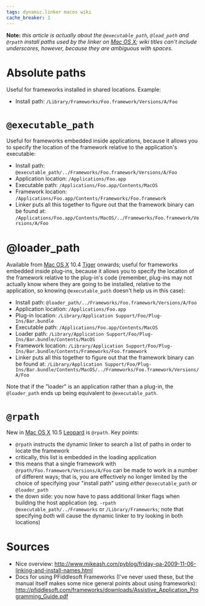 ```yaml
---
tags: dynamic.linker macos wiki
cache_breaker: 1
---
```


**Note:** *this article is actually about the `@executable_path`, `@load_path` and `@rpath` install paths used by the linker on [Mac OS X](/wiki/Mac_OS_X); wiki titles can't include underscores, however, because they are ambiguous with spaces.*

# Absolute paths

Useful for frameworks installed in shared locations. Example:

-   Install path: `/Library/Frameworks/Foo.framework/Versions/A/Foo`

# `@executable_path`

Useful for frameworks embedded inside applications, because it allows you to specify the location of the framework relative to the application's executable:

-   Install path: `@executable_path/../Frameworks/Foo.framework/Versions/A/Foo`
-   Application location: `/Applications/Foo.app`
-   Executable path: `/Applications/Foo.app/Contents/MacOS`
-   Framework location: `/Applications/Foo.app/Contents/Frameworks/Foo.framework`
-   Linker puts all this together to figure out that the framework binary can be found at: `/Applications/Foo.app/Contents/MacOS/../Frameworks/Foo.framework/Versions/A/Foo`

# @loader\_path

Available from [Mac OS X](/wiki/Mac_OS_X) 10.4 [Tiger](/wiki/Tiger) onwards; useful for frameworks embedded inside plug-ins, because it allows you to specify the location of the framework relative to the plug-in's code (remember, plug-ins may not actually know where they are going to be installed, relative to the application, so knowing `@executable_path` doesn't help us in this case):

-   Install path: `@loader_path/../Frameworks/Foo.framework/Versions/A/Foo`
-   Application location: `/Applications/Foo.app`
-   Plug-in location: `/Library/Application Support/Foo/Plug-Ins/Bar.bundle`
-   Executable path: `/Applications/Foo.app/Contents/MacOS`
-   Loader path: `/Library/Application Support/Foo/Plug-Ins/Bar.bundle/Contents/MacOS`
-   Framework location: `/Library/Application Support/Foo/Plug-Ins/Bar.bundle/Contents/Frameworks/Foo.framework`
-   Linker puts all this together to figure out that the framework binary can be found at: `/Library/Application Support/Foo/Plug-Ins/Bar.bundle/Contents/MacOS/../Frameworks/Foo.framework/Versions/A/Foo`

Note that if the "loader" is an application rather than a plug-in, the `@loader_path` ends up being equivalent to `@executable_path`.

# `@rpath`

New in [Mac OS X](/wiki/Mac_OS_X) 10.5 [Leopard](/wiki/Leopard) is `@rpath`. Key points:

-   `@rpath` instructs the dynamic linker to search a list of paths in order to locate the framework
-   critically, this list is embedded in the loading application
-   this means that a single framework with `@rpath/Foo.framework/Versions/A/Foo` can be made to work in a number of different ways; that is, you are effectively no longer limited by the choice of specifying your "install path" using *either* `@executable_path` *or* `@loader_path`
-   the down side: you now have to pass additional linker flags when building the host application (eg. `-rpath @executable_path/../Frameworks` or `/Library/Frameworks`; note that specifying *both* will cause the dynamic linker to try looking in both locations)

# Sources

-   Nice overview: <http://www.mikeash.com/pyblog/friday-qa-2009-11-06-linking-and-install-names.html>
-   Docs for using PFiddlesoft Frameworks (I've never used these, but the manual itself makes some nice general points about using frameworks): <http://pfiddlesoft.com/frameworks/downloads/Assistive_Application_Programming_Guide.pdf>
